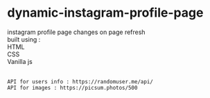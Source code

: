 # dynamic-instagram-profile-page
instagram profile page changes on page refresh <br>
built using : <br>
HTML <br>
CSS <br>
Vanilla js <br>
<br>

``API for users info : https://randomuser.me/api/`` <br>
``API for images : https://picsum.photos/500`` <br>
<br>
